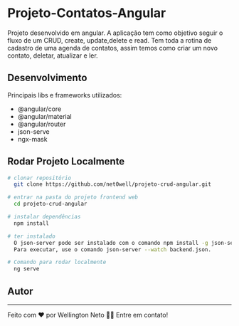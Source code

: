 # Projeto-Contatos-Angular

Projeto desenvolvido em angular. A aplicação tem como objetivo seguir o fluxo de um CRUD, create, update,delete e read. Tem toda a rotina de cadastro de uma agenda de contatos, assim temos como criar um novo contato, deletar, atualizar e ler.

## Desenvolvimento

Principais libs e frameworks utilizados:

- @angular/core
- @angular/material
- @angular/router
- json-serve
- ngx-mask

## Rodar Projeto Localmente

```bash
# clonar repositório
  git clone https://github.com/net0well/projeto-crud-angular.git

# entrar na pasta do projeto frontend web
  cd projeto-crud-angular

# instalar dependências
  npm install

# ter instalado
  O json-server pode ser instalado com o comando npm install -g json-server.
  Para executar, use o comando json-server --watch backend.json.

# Comando para rodar localmente
  ng serve

```

## Autor

---

Feito com ❤️ por Wellington Neto 👋🏽 Entre em contato!
